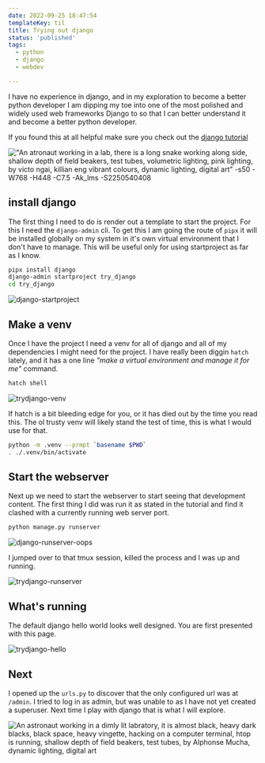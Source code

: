 ```yaml
---
date: 2022-09-25 18:47:54
templateKey: til
title: Trying out django
status: 'published'
tags:
  - python
  - django
  - webdev

---
```


I have no experience in django, and in my exploration to become a better python
developer I am dipping my toe into one of the most polished and widely used web
frameworks Django to so that I can better understand it and become a better
python developer.

If you found this at all helpful make sure you check out the [django tutorial](https://docs.djangoproject.com/en/4.1/intro/tutorial01/)


!["An atronaut working in a lab, there is a long snake working along side, shallow depth of field beakers, test tubes, volumetric lighting, pink lighting, by victo ngai, killian eng vibrant colours, dynamic lighting, digital art" -s50 -W768 -H448 -C7.5 -Ak_lms -S2250540408](https://stable-diffusion.waylonwalker.com/000243.2250540408.webp)
## install django

The first thing I need to do is render out a template to start the project.
For this I need the `django-admin` cli.  To get this I am going the route of
`pipx` it will be installed globally on my system in it's own virtual
environment that I don't have to manage.  This will be useful only for using
startproject as far as I know.

``` bash
pipx install django
django-admin startproject try_django
cd try_django
```

![django-startproject](https://screenshots.waylonwalker.com/django-startproject.webp)

## Make a venv

Once I have the project I need a venv for all of django and all of my
dependencies I might need for the project.  I have really been diggin `hatch`
lately, and it has a one line _"make a virtual environment and manage it for
me"_ command.

``` bash
hatch shell
```

![trydjango-venv](https://screenshots.waylonwalker.com/trydjango-venv.webp)

If hatch is a bit bleeding edge for you, or it has died out by the time you
read this.  The ol trusty venv will likely stand the test of time, this is what
I would use for that.

``` bash
python -m .venv --prmpt `basename $PWD`
. ./.venv/bin/activate
```

## Start the webserver

Next up we need to start the webserver to start seeing that development
content.  The first thing I did was run it as stated in the tutorial and find
it clashed with a currently running web server port.

``` bash
python manage.py runserver
```

![django-runserver-oops](https://screenshots.waylonwalker.com/django-runserver-oops.webp)

I jumped over to that tmux session, killed the process and I was up and running.

![trydjango-runserver](https://screenshots.waylonwalker.com/trydjango-runserver.webp)

## What's running

The default django hello world looks well designed.  You are first presented
with this page.

![trydjango-hello](https://screenshots.waylonwalker.com/trydjango-hello.webp)

## Next

I opened up the `urls.py` to discover that the only configured url was at
`/admin`. I tried to log in as admin, but was unable to as I have not yet
created a superuser.  Next time I play with django that is what I will explore.

![An astronaut working in a dimly lit labratory, it is almost black, heavy dark blacks, black space, heavy vingette, hacking on a computer terminal, htop is running, shallow depth of field beakers, test tubes, by Alphonse Mucha, dynamic lighting, digital art](https://stable-diffusion.waylonwalker.com/000250.526887289.webp)
